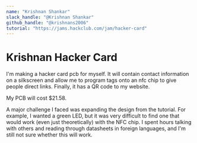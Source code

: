 ```yaml
---
name: "Krishnan Shankar"
slack_handle: "@Krishnan Shankar"
github_handle: "@krishnans2006"
tutorial: "https://jams.hackclub.com/jam/hacker-card"
---
```


# Krishnan Hacker Card

<!-- Describe your board in 2-3 sentences. What are you making? What will it do? -->
I'm making a hacker card pcb for myself. It will contain contact information on a silkscreen and allow me to program tags onto an nfc chip to give people direct links. Finally, it has a QR code to my website.
<!-- How much is it going to cost? -->
My PCB will cost $21.58.
<!-- Tell us a little bit about your design process. What were some challenges? What helped? ***Totally optional*** -->
A major challenge I faced was expanding the design from the tutorial. For example, I wanted a green LED, but it was very difficult to find one that would work (even just theoretically) with the NFC chip. I spent hours talking with others and reading through datasheets in foreign languages, and I'm still not sure whether this will work.
